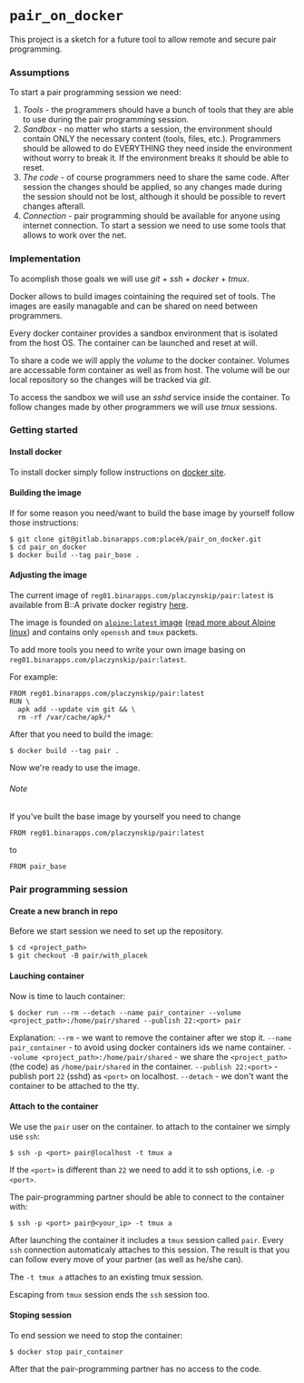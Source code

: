 # `pair_on_docker`

This project is a sketch for a future tool to allow remote and secure pair programming.

### Assumptions

To start a pair programming session we need:

1. *Tools* - the programmers should have a bunch of tools that they are able to use during the pair programming session.
2. *Sandbox* - no matter who starts a session, the environment should contain ONLY the necessary content (tools, files, etc.). Programmers should be allowed to do EVERYTHING they need inside the environment without worry to break it. If the environment breaks it should be able to reset.
3. *The code* - of course programmers need to share the same code. After session the changes should be applied, so any changes made during the session should not be lost, although it should be possible to revert changes afterall.
4. *Connection* - pair programming should be available for anyone using internet connection. To start a session we need to use some tools that allows to work over the net.

### Implementation

To acomplish those goals we will use _git_ + _ssh_ + _docker_ + _tmux_.

Docker allows to build images cointaining the required set of tools. The images are easily managable and can be shared on need between programmers.

Every docker container provides a sandbox environment that is isolated from the host OS. The container can be launched and reset at will.

To share a code we will apply the _volume_ to the docker container. Volumes are accessable form container as well as from host. The volume will be our local repository so the changes will be tracked via _git_.

To access the sandbox we will use an _sshd_ service inside the container. To follow changes made by other programmers we will use _tmux_ sessions.

### Getting started

#### Install docker

To install docker simply follow instructions on [docker site](https://store.docker.com/editions/community/docker-ce-desktop-mac?tab=description).

#### Building the image

If for some reason you need/want to build the base image by yourself follow those instructions:

    $ git clone git@gitlab.binarapps.com:placek/pair_on_docker.git
    $ cd pair_on_docker
    $ docker build --tag pair_base .

#### Adjusting the image

The current image of `reg01.binarapps.com/placzynskip/pair:latest` is available from B::A private docker registry [here](http://reg01.binarapps.com/repo/tags/placzynskip%252Fpair).

The image is founded on [`alpine:latest` image](https://hub.docker.com/_/alpine/) ([read more about Alpine linux](https://alpinelinux.org)) and contains only `openssh` and `tmux` packets.

To add more tools you need to write your own image basing on `reg01.binarapps.com/placzynskip/pair:latest`.

For example:

    FROM reg01.binarapps.com/placzynskip/pair:latest
    RUN \
      apk add --update vim git && \
      rm -rf /var/cache/apk/*

After that you need to build the image:

    $ docker build --tag pair .

Now we're ready to use the image.

###### Note

If you've built the base image by yourself you need to change

    FROM reg01.binarapps.com/placzynskip/pair:latest

to

    FROM pair_base

### Pair programming session

#### Create a new branch in repo

Before we start session we need to set up the repository.

    $ cd <project_path>
    $ git checkout -B pair/with_placek

#### Lauching container

Now is time to lauch container:

    $ docker run --rm --detach --name pair_container --volume <project_path>:/home/pair/shared --publish 22:<port> pair

Explanation:
`--rm` - we want to remove the container after we stop it.
`--name pair_container` - to avoid using docker containers ids we name container.
`--volume <project_path>:/home/pair/shared` - we share the `<project_path>` (the code) as `/home/pair/shared` in the container.
`--publish 22:<port>` - publish port `22` (sshd) as `<port>` on localhost.
`--detach` - we don't want the container to be attached to the tty.

#### Attach to the container

We use the `pair` user on the container. to attach to the container we simply use `ssh`:

    $ ssh -p <port> pair@localhost -t tmux a

If the `<port>` is different than `22` we need to add it to ssh options, i.e. `-p <port>`.

The pair-programming partner should be able to connect to the container with:

    $ ssh -p <port> pair@<your_ip> -t tmux a

After launching the container it includes a `tmux` session called `pair`. Every `ssh` connection automaticaly attaches to this session. The result is that you can follow every move of your partner (as well as he/she can).

The `-t tmux a` attaches to an existing tmux session.

Escaping from `tmux` session ends the `ssh` session too.

#### Stoping session

To end session we need to stop the container:

    $ docker stop pair_container

After that the pair-programming partner has no access to the code.
